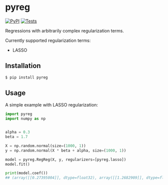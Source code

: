 # pyreg

[![PyPI](https://img.shields.io/pypi/v/pyreg.svg?style=flat)](https://pypi.python.org/pypi/pyreg)
[![Tests](https://github.com/kpj/pyreg/workflows/Tests/badge.svg)](https://github.com/kpj/pyreg/actions)

Regressions with arbitrarily complex regularization terms.

Currently supported regularization terms:
* LASSO


## Installation

```bash
$ pip install pyreg
```


## Usage

A simple example with LASSO regularization:
```python
import pyreg
import numpy as np


alpha = 0.3
beta = 1.7

X = np.random.normal(size=(1000, 1))
y = np.random.normal(X * beta + alpha, size=(1000, 1))

model = pyreg.RegReg(X, y, regularizers=[pyreg.lasso])
model.fit()

print(model.coef())
## (array([[0.27395004]], dtype=float32), array([[1.2682909]], dtype=float32))
```

